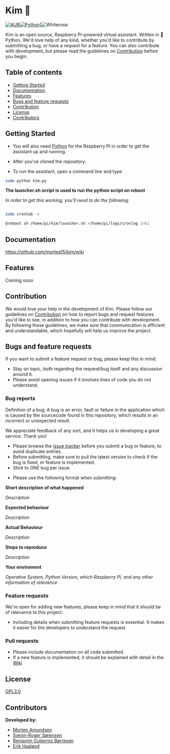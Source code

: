 # Kim :snake:

[![AUR](https://img.shields.io/aur/license/yaourt.svg)]()[![Python](https://img.shields.io/badge/python-2.7-blue.svg)]()[![Whiterose](https://img.shields.io/badge/kim-v1.0-orange.svg)

Kim is an open source, Raspberry Pi-powered virtual assistant. Written in :snake:Python. We'd love help of any kind, whether you'd like to contribute by submitting a bug, or have a request for a feature. You can also contribute with development, but please read the guidelines on [Contribution](#contribution) before you begin.


## Table of contents
- [Getting Started](#getting-started)
- [Documentation](#documentation)
- [Features](#features)
- [Bugs and feature requests](#bugs-and-feature-requests)
- [Contribution](#contribution)
- [License](#license)
- [Contributors](#contributors)

## Getting Started
- You will also need [Python](https://www.python.org/downloads/) for the Raspberry Pi in order to get the assistant up and running.
- After you've cloned the repository:

- To run the assistant, open a command line and type
```sh
sudo python kim.py
```

**The launcher.sh script is used to run the python script on reboot**

_In order to get this working, you'll need to do the following:_

```sh

sudo crontab -e

@reboot sh /home/pi/kim/launcher.sh >/home/pi/logs/cronlog 2>&1

```

## Documentation
https://github.com/mortea15/kim/wiki

## Features
Coming soon

## Contribution
We would love your help in the development of Kim. Please follow our guidelines on [Contribution](#contribution) on how to report bugs and request features you'd like to see, in addition to how you can contribute with development.
By following these guidelines, we make sure that communication is efficient and understandable, which hopefully will help us improve the project.

## Bugs and feature requests
If you want to submit a feature request or bug, please keep this in mind:
- Stay on topic, both regarding the request/bug itself and any discussion around it.
- Please avoid opening issues if it involves lines of code you do not understand.

### Bug reports
Definition of a bug:
A bug is an error, fault or failure in the application which is caused by the sourcecode found in this repository, which results in an incorrect or unexpected result.

We appreciate feedback of any sort, and it helps us in developing a great service. Thank you!
- Please browse the [issue tracker](https://github.com/mortea15/kim/issues) before you submit a bug or feature, to avoid duplicate entries.
- Before submitting, make sure to pull the latest version to check if the bug is fixed, or feature is implemented.
- Stick to ONE bug per issue.
* Please use the following format when submitting:

**Short description of what happened**

*Description*

**Expected behaviour**

*Description*

**Actual Behaviour**

*Description*

**Steps to reproduce**

*Description*

**Your enviroment**

*Operative System, Python Version, which Raspberry Pi, and any other information of relevance*

### Feature requests
We're open for adding new features, please keep in mind that it should be of relevance to this project.
- Including details when submitting feature requests is essential. It makes it easier for the developers to understand the request.

### Pull requests
- Please include documentation on all code submitted
- If a new feature is implemented, it should be explained with detail in the [Wiki](https://github.com/mortea15/kim/wiki)

## License
[GPL3.0](https://github.com/mortea15/kim/blob/master/LICENSE)

## Contributors
**Developed by:**
- [Morten Amundsen](https://github.com/mortea15/)
- [Svenn-Roger Sørensen](https://github.com/tjodalv2k/)
- [Benjamin Gutierrez Børresen](https://github.com/Bunnymann/)
- [Erik Haaland](https://github.com/erih14/)
